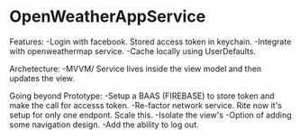# OpenWeatherAppService

Features:
  -Login with facebook. Stored access token in keychain. 
  -Integrate with openweathermap service.
  -Cache locally using UserDefaults.
  
Archetecture:
  -MVVM/ Service lives inside the view model and then updates the view.
  
Going beyond Prototype:
  -Setup a BAAS (FIREBASE) to store token and make the call for accesss token. 
  -Re-factor network service. Rite now it's setup for only one endpont. Scale this. 
  -Isolate the view's
  -Option of adding some navigation design.
  -Add the ability to log out.
